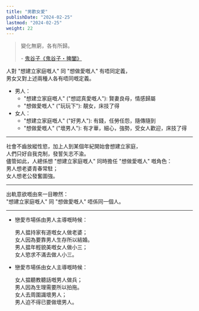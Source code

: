```yaml
---
title: "男歡女愛"
publishDate: "2024-02-25"
lastmod: "2024-02-25"
weight: 22
---
```


> 變化無窮，各有所歸。
>
> \- [鬼谷子《鬼谷子・捭闔》](https://so.gushiwen.cn/mingju/juv_e962ca55f711.aspx)

人對 "想建立家庭嘅人" 同 "想做愛嘅人" 有唔同定義，<br/>
男女又對上述兩種人各有唔同嘅定義。<br/>

- 男人：
  - "想建立家庭嘅人" ("想認真愛嘅人"): 賢妻良母，情感歸屬
  - "想做愛嘅人" ("玩玩下"): 靚女，床技了得
- 女人：
  - "想建立家庭嘅人" ("好男人"): 有錢，任勞任怨，隨傳隨到
  - "想做愛嘅人" ("壞男人"): 有才華，細心，強勢，受女人歡迎，床技了得

---

社會不齒放縱性慾，加上人到某個年紀開始會想建立家庭，<br/>
人們只好自我克制，發誓矢志不渝。<br/>
儘管如此，人總係想 "想建立家庭嘅人" 同時擔任 "想做愛嘅人" 嘅角色：<br/>
男人想老婆青春常駐；<br/>
女人想老公發奮圖強。<br/>

---

出軌意欲嘅由來一目瞭然：<br/>
"想建立家庭嘅人" 同 "想做愛嘅人" 唔係同一個人。<br/>

---

- 戀愛市場係由男人主導嘅時候：<br/>

  男人揾持家有道嘅女人做老婆；<br/>
  女人因為要靠男人生存所以結婚。<br/>
  男人揾年輕貌美嘅女人做小三；<br/>
  女人慾求不滿去做人小三。<br/>

- 戀愛市場係由女人主導嘅時候：<br/>

  女人揾聽教聽話嘅男人做兵；<br/>
  男人因為生理需要所以拍拖。<br/>
  女人去周圍識壞男人；<br/>
  男人迫不得已要做壞男人。<br/>
